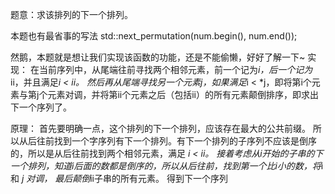 题意：求该排列的下一个排列。

本题也有最省事的写法
  std::next_permutation(num.begin(), num.end());

然鹅，本题就是想让我们实现该函数的功能，还是不能偷懒，好好了解一下~
实现：
在当前序列中，从尾端往前寻找两个相邻元素，前一个记为*i，后一个记为*ii，并且满足*i < *ii。
然后再从尾端寻找另一个元素*j，如果满足*i < *j，即将第i个元素与第j个元素对调，并将第ii个元素之后（包括ii）的所有元素颠倒排序，即求出下一个序列了。

原理：
首先要明确一点，这个排列的下一个排列，应该存在最大的公共前缀。
所以从后往前找到一个字序列有下一个排列。有下一个排列的子序列不应该是倒序的，所以是从后往前找到两个相邻元素，满足 *i < *ii。
接着考虑从i开始的子串的下一个排列，知道i后面的数都是倒序的，所以从后往前，找到第一个比*i小的数，将*i 和 *j 对调，
最后颠倒*ii子串的所有元素。
得到下一个序列
